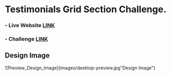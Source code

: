# Testimonials Grid Section Challenge.

### - Live Website [LINK](https://abdraoufx.github.io/frontEndMentor_Challenges/junior/testimonials_grid_section)

### - Challenge [LINK](https://www.frontendmentor.io/solutions/)

## Design Image

![Preview_Design_Image](images/desktop-preview.jpg"Design Image")
